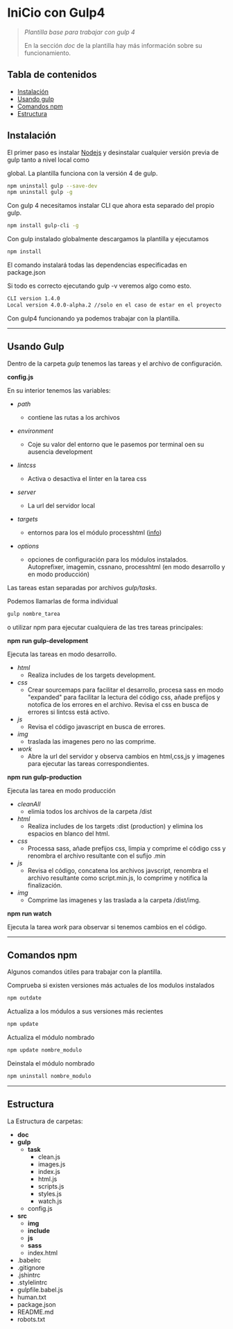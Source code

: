 # IniCio con Gulp4 #


> *Plantilla base para trabajar con gulp 4*
>
> En la sección *doc* de la plantilla hay más información sobre su funcionamiento.


## Tabla de contenidos ##

- [Instalación](#Instalación)
- [Usando gulp](#Usando)
- [Comandos npm](#Comandos)
- [Estructura](#Estructura)

## Instalación ##
El primer paso es instalar [Nodejs](https://nodejs.org/es/) y desinstalar cualquier versión previa de gulp tanto a nivel local como

 global. La plantilla funciona con la versión 4 de gulp.

 ```bash
 npm uninstall gulp --save-dev
 npm uninstall gulp -g
 ```



Con gulp 4 necesitamos instalar CLI que ahora esta separado del propio gulp.

```bash
npm install gulp-cli -g
```



Con gulp instalado globalmente descargamos la plantilla y ejecutamos

```bash
npm install
```



El comando instalará todas las dependencias especificadas en package.json

Si todo es correcto ejecutando gulp -v veremos algo como esto.

```bash
CLI version 1.4.0
Local version 4.0.0-alpha.2 //solo en el caso de estar en el proyecto
```

Con gulp4 funcionando ya podemos trabajar con la plantilla.



***



## Usando Gulp ##

Dentro de la carpeta _gulp_ tenemos las tareas y el archivo de configuración.



**config.js**

En su interior tenemos las variables:

- *path*
    - contiene las rutas a los archivos

- *environment*
    - Coje su valor del entorno que le pasemos por terminal oen su ausencia
      development

- *lintcss*
    - Activa o desactiva el linter en la tarea css

- *server*
    - La url del servidor local

- *targets*
    - entornos para los el módulo processhtml ([info](https://github.com/Wildhoney/gulp-processhtml))

- *options*
    - opciones de configuración para los módulos instalados. Autoprefixer,
       imagemin, cssnano, processhtml (en modo desarrollo y en modo producción)




Las tareas estan separadas por archivos *gulp/tasks*.  

Podemos llamarlas de forma individual

```bash
gulp nombre_tarea

```


o utilizar npm para ejecutar cualquiera de las tres tareas principales:



**npm run gulp-development**

Ejecuta las tareas en modo desarrollo.

- *html*
  - Realiza includes de los targets development.
- *css*  
  - Crear sourcemaps para facilitar el desarrollo, procesa sass en modo
    "expanded"  para facilitar la lectura del código css, añade prefijos y notofica de los errores en el archivo. Revisa el css en busca de errores si lintcss está activo.
- *js*
  - Revisa el código javascript en busca de errores.
- *img*
  - traslada las imagenes pero no las comprime.
- *work*
  - Abre la url del servidor y observa cambios en html,css,js y imagenes para ejecutar las tareas correspondientes.



**npm run gulp-production**

Ejecuta las tarea en modo producción

- *cleanAll*
  - elimia todos los archivos de la carpeta /dist
- *html*
  - Realiza includes de los targets :dist (production) y elimina los espacios en blanco del html.
- *css*
  - Processa sass, añade prefijos css, limpia y comprime el código css y renombra el archivo resultante con el sufijo .min
- *js*
  - Revisa el código, concatena los archivos javscript, renombra el archivo resultante como script.min.js, lo comprime y notifica la finalización.
- *img*
  - Comprime las imagenes y las traslada a la carpeta /dist/img.



**npm run watch**

Ejecuta la tarea *work* para observar si tenemos cambios en el código.



***



## Comandos npm ##

Algunos comandos útiles para trabajar con la plantilla.



Comprueba si existen versiones más actuales de los modulos instalados

```bash
npm outdate
```


Actualiza a los módulos a sus versiones más recientes

```bash
npm update
```


Actualiza el módulo nombrado

```bash
npm update nombre_modulo
```


Deinstala el módulo nombrado

```bash
npm uninstall nombre_modulo
```



***



## Estructura ##

La Estructura de carpetas:

- **doc**
- **gulp**
  - **task**
    - clean.js
    - images.js
    - index.js
    - html.js
    - scripts.js
    - styles.js
    - watch.js
  - config.js
- **src**
  - **img**
  - **include**
  - **js**
  - **sass**
  - index.html
- .babelrc
- .gitignore
- .jshintrc
- .stylelintrc
- gulpfile.babel.js
- human.txt
- package.json
- README.md
- robots.txt


